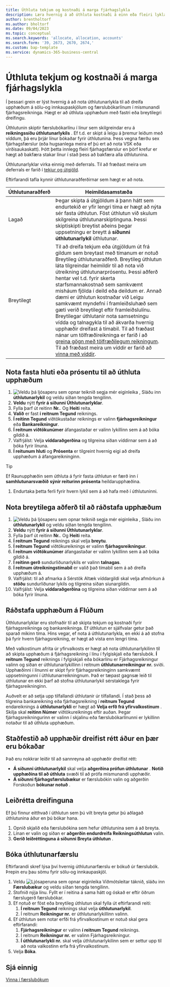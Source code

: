 ```yaml
---
title: Úthluta tekjum og kostnaði á marga fjárhagslykla
description: Læra hvernig á að úthluta kostnaði á einn eða fleiri lykla í fjárhag.
author: brentholtorf
ms.author: bholtorf
ms.date: 09/04/2023
ms.topic: conceptual
ms.search.keywords: 'allocate, allocation, accounts'
ms.search.form: '39, 2673, 2670, 2674,'
ms.custom: bap-template
ms.service: dynamics-365-business-central
---
```


# <a name="allocate-revenue-and-costs-to-multiple-general-ledger-accounts"></a>Úthluta tekjum og kostnaði á marga fjárhagslykla

Í þessari grein er lýst hvernig á að nota úthlutunarlykla til að dreifa upphæðum á sölu-og innkaupaskjölum og færslubókarlínum í mismunandi fjárhagsreikninga. Hægt er að úthluta upphæðum með fastri eða breytilegri dreifingu.  

Úthlutunin skiptir færslubókarlínu í línur sem skilgreindar eru á  **reikningssíðu úthlutunarlykils** . Ef t.d. er skipt á leigu á þremur leiðum með víddum, þá eru þrjár línur bókaðar fyrir úthlutunina. Þess vegna færðu sex fjárhagsfærslur (eða hugsanlega meira ef þú ert að nota VSK eða virðisaukaskatt). Þótt þetta innlegg fleiri fjárhagsfærslur en þörf krefur er hægt að bakfæra stakar línur í stað þess að bakfæra alla úthlutunina.

Úthlutunarlyklar virka einnig með deferrals. Til að fræðast meira um deferrals er farið í  [tekjur og útgjöld](finance-how-defer-revenue-expenses.md).

Eftirfarandi tafla kynnir úthlutunaraðferðirnar sem hægt er að nota.

|Úthlutunaraðferð  |Heimildasamstæða  |
|---------|---------|
|Lagað     | Þegar skipta á útgjöldum á þann hátt sem endurtekið er yfir lengri tíma er hægt að nýta sér fasta úthlutun. Föst úthlutun við skulum skilgreina úthlutunarskiptinguna. Þessi skiptiskipti breytist aðeins þegar uppsetningu er breytt á  **síðunni úthlutunarlykil**  úthlutunar.        |
|Breytilegt     | Til að dreifa tekjum eða útgjöldum út frá gildum sem breytast með tímanum er notuð Breytileg úthlutunaraðferð. Breytileg úthlutun láta tilgreindar heimildir til að nota við útreikning úthlutunarprósentu. Þessi aðferð hentar vel t.d. fyrir skerta starfsmannakostnað sem samkvæmt misháum fjölda í deild eða deildum er. Annað dæmi er úthlutun kostnaðar við Leigu samkvæmt myndefni í framleiðsluhæð sem gæti verið breytilegt eftir framleiðslulínu. Breytilegar úthlutanir nota samsetningu vídda og talnagykla til að ákvarða hvernig upphæðir dreifast á tímabil. Til að fræðast nánar um tölfræðireikninga er farið í að  [greina gögn með tölfræðilegum reikningum](bi-use-statistical-accounts.md). Til að fræðast meira um víddir er farið að  [vinna með víddir](finance-dimensions.md).        |

## <a name="use-a-fixed-share-or-percentage-method-to-allocate-amounts"></a>Nota fasta hluti eða prósentu til að úthluta upphæðum

1.  ![Veldu þá ljósaperu sem opnar teiknið segja mér eiginleika](media/ui-search/search_small.png "Segðu mér hvað þú vilt gera") , Sláðu inn  **úthlutunarlykil** og veldu síðan tengda tengilinn.  
1.  **Veldu**  nýtt  **fyrir á síðunni Úthlutunarlyklar**.
1. Fylla þarf út reitinn **Nr.**. Og  **Heiti**  reita.
1.  **Valið**  er fast  **í reitnum Tegund** reiknings.
1.  **Í reitinn Tegund**  viðtökustaðar reiknings er valinn  **fjárhagsreikningur**  eða  **Bankareikningur**.
1.  **Í reitnum viðtökunúmer**  áfangastaðar er valinn lykillinn sem á að bóka gildið á.
1. Valfrjálst: Velja  **víddaraðgerðina**  og tilgreina síðan víddirnar sem á að bóka fyrir línuna.
1.  **Í reitunum hluti**  og  **Prósenta**  er tilgreint hvernig eigi að dreifa upphæðum á áfangareikninginn.
  
   > [!TIP]
   > Ef Raunupphæðin sem úthluta á fyrir fasta úthlutun er færð inn í  **samhlutunarsvæðið**  **sýnir reiturinn prósenta**  heildarupphæðina.
1. Endurtaka þetta ferli fyrir hvern lykil sem á að hafa með í úthlutuninni.

## <a name="use-a-variable-method-to-allocate-amounts"></a>Nota breytilega aðferð til að ráðstafa upphæðum

1.  ![Veldu þá ljósaperu sem opnar teiknið segja mér eiginleika](media/ui-search/search_small.png "Segðu mér hvað þú vilt gera") , Sláðu inn  **úthlutunarlykil** og veldu síðan tengda tengilinn.  
1.  **Veldu**  nýtt  **fyrir á síðunni Úthlutunarlyklar**.
1. Fylla þarf út reitinn **Nr.**. Og  **Heiti**  reita.
1.  **Í reitnum Tegund**  reiknings skal velja  **breytu**.
1.  **Í reitnum Tegund**  viðtökureiknings er valinn  **fjárhagsreikningur**.
1.  **Í reitnum viðtökunúmer**  áfangastaðar er valinn lykillinn sem á að bóka gildið á.
1.  **Í reitinn gerð**  sundurliðunarlykils er valinn  **talnagas**.
1.  **Í reitnum útreikningstímabil**  er valið það tímabil sem á að dreifa upphæðum á.
1. Valfrjálst: til að afmarka á Sérstök Altæk víddargildi skal velja afmörkun á  **stöðu**  sundurliðunar lykils og tilgreina síðan síunargildin.
1. Valfrjálst: Velja  **víddaraðgerðina**  og tilgreina síðan víddirnar sem á að bóka fyrir línuna.

## <a name="allocate-amounts-on-the-fly"></a>Ráðstafa upphæðum á Flúðum

Úthlutunarlyklar eru stofnaðir til að skipta tekjum og kostnaði fyrir fjárhagsreikninga og bankareikninga. Ef úthlutun er sjálfvalar getur það sparað mikinn tíma. Hins vegar, ef nota á úthlutunarlykla, en ekki á að stofna þá fyrir hvern fjárhagsreikning, er hægt að vista enn lengri tíma.

Með valkostinum afrita úr yfirvalkosts er hægt að nota úthlutunarlykilinn til að skipta upphæðum á fjárhagsreikning í línu í fylgiskjali eða færslubók.  **Í reitnum Tegund**  reiknings í fylgiskjali eða bókarlínu er Fjárhagsreikningur valinn og síðan er úthlutunarlykillinn í reitnum  **úthlutunarreikningur nr.** sviði. Upphæðinni í línunni er skipt fyrir fjárhagsreikninginn samkvæmt uppsetningunni í úthlutunarreikningnum. Það er tæpast gagnsæ leið til úthlutunar en ekki þarf að stofna úthlutunarlykil sérstaklega fyrir fjárhagsreikninginn.

Auðvelt er að setja upp tilfallandi úthlutanir úr tilfallandi. Í stað þess að tilgreina bankareikning eða fjárhagsreikning í  **reitnum Tegund**  endareiknings á  **úthlutunarlykli**  er hægt að  **Velja erfð frá yfirvalkostinum** . Skilja skal  **reitinn Númer**  viðtökureiknings eftir auðan. Þegar fjárhagsreikningurinn er valinn í skjalinu eða færslubókarlínunni er lykillinn notaður til að úthluta upphæðum.

## <a name="verify-that-amounts-distribute-correctly-before-you-post-them"></a>Staðfestið að upphæðir dreifist rétt áður en þær eru bókaðar

Það eru nokkrar leiðir til að sannreyna að upphæðir dreifist rétt:

*  **Á síðunni úthlutunarlykil**  skal velja  **aðgerðina prófun úthlutunar** .  **Notið upphæðina til að úthluta**  svæði til að prófa mismunandi upphæðir.
*  **Á síðunni fjárhagsfærslubækur**  er færslubókin valin og aðgerðin Forskoðun  **bókunar notuð** .

## <a name="adjust-the-distribution"></a>Leiðrétta dreifinguna

Ef þú finnur eitthvað í úthlutun sem þú vilt breyta getur þú aðlagað úthlutunina áður en þú bókar hana.  

1. Opnið skjalið eða færslubókina sem hefur úthlutunina sem á að breyta.
1. Línan er valin og síðan er  **aðgerðin endurdreifa Reikningsúthlutun**  valin.
1.  **Gerið leiðréttinguna á síðunni Breyta úthlutun** .

## <a name="post-an-allocation-transaction"></a>Bóka úthlutunarfærslu

Eftirfarandi skref lýsa því hvernig úthlutunarfærslu er bókuð úr færslubók. Þrepin eru þau sömu fyrir sölu-og innkaupaskjöl.

1. Veldu ![Ljósaperuna sem opnar eiginleika Viðmótsleitar](media/ui-search/search_small.png "Segðu mér hvað þú vilt gera") táknið, sláðu inn **Færslubækur** og veldu síðan tengda tengilinn.  
1. Stofnið nýja línu. Fyllt er í reitina á sama hátt og óskað er eftir öðrum færslugerð færslubókar.
1. Ef notuð er föst eða breytileg úthlutun skal fylla út eftirfarandi reiti:
    1.  **Í reitnum Tegund**  reiknings skal velja  **úthlutunarlykil**.
    1. Í reitnum  **Reikningur nr.** er úthlutunarlykillinn valinn.
1. Ef úthlutun sem notar erfði frá yfirvalkostinum er notuð skal gera eftirfarandi:
    1.  **Fjárhagsreikningur**  er valinn  **í reitnum Tegund** reiknings.
    1. Í reitnum  **Reikningur nr.** er valinn Fjárhagsreikningur.
    1.  **Í úthlutunarlykli nr.** skal velja úthlutunarlykilinn sem er settur upp til að nota valkostinn erfa frá yfirvalkostinum. 
1. Velja **Bóka**.

## <a name="see-also"></a>Sjá einnig

[Vinna í færslubókum](ui-work-general-journals.md)  
